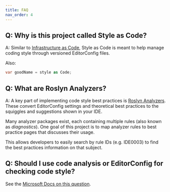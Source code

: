 ```yaml
---
title: FAQ
nav_order: 4
---
```


## Q: Why is this project called Style as Code?

A: Similar to [Infrastructure as Code](https://docs.microsoft.com/azure/devops/learn/what-is-infrastructure-as-code), Style as Code is meant to help manage coding style through versioned EditorConfig files.

Also:

```cs
var goodName = style as Code;
```

## Q: What are Roslyn Analyzers?

A: A key part of implementing code style best practices is [Roslyn Analyzers](https://docs.microsoft.com/visualstudio/code-quality/roslyn-analyzers-overview). These convert EditorConfig settings and theoretical best practices to the squiggles and suggestions shown in your IDE.

Many analyzer packages exist, each containing multiple rules (also known as *diagnostics*). One goal of this project is to map analyzer rules to best practice pages that discusses their usage.

This allows developers to easily search by rule IDs (e.g. IDE0003) to find the best practices information on that subject.

## Q: Should I use code analysis or EditorConfig for checking code style?

See the [Microsoft Docs on this question](https://docs.microsoft.com/visualstudio/code-quality/analyzers-faq?#code-analysis-versus-editorconfig).
